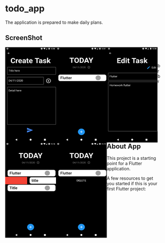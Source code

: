 # todo_app

The application is prepared to make daily plans.

## ScreenShot


<img align = "left" alt="ibrahimatmaca" width="164" height="308" src="screenshot/ss.png"/>
<img align = "left" alt="ibrahimatmaca" width="164" height="308" src="screenshot/ss2.png"/>
<img align = "left" alt="ibrahimatmaca" width="164" height="308" src="screenshot/ss3.png"/>
<img align = "left" alt="ibrahimatmaca" width="164" height="308" src="screenshot/ss4.png"/>
<img align = "left" alt="ibrahimatmaca" width="164" height="308" src="screenshot/ss5.png"/>

<br>
<br>
<br>
br
br

## About App

This project is a starting point for a Flutter application.

A few resources to get you started if this is your first Flutter project:


